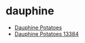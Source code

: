 # dauphine

 * [Dauphine Potatoes](../../index/d/dauphine-potatoes-13384.json)
 * [Dauphine Potatoes 13384](../../index/d/dauphine-potatoes-13384.json)
